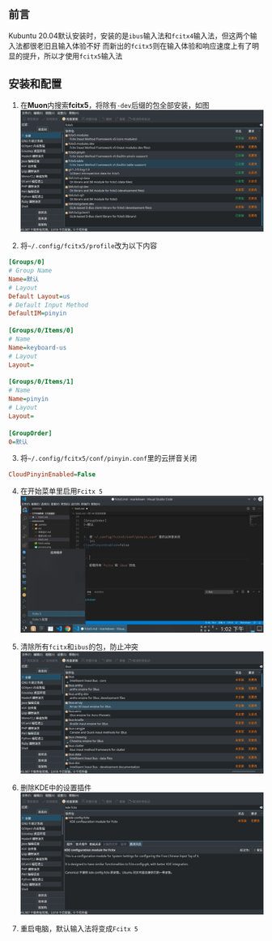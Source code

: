 ## 前言
Kubuntu 20.04默认安装时，安装的是`ibus`输入法和`fcitx4`输入法，但这两个输入法都很老旧且输入体验不好
而新出的`fcitx5`则在输入体验和响应速度上有了明显的提升，所以才使用`fcitx5`输入法

## 安装和配置
1. 在**Muon**内搜索**fcitx5**，将除有`-dev`后缀的包全部安装，如图
![fcitx5](../img/kubuntu/fcitx5/fcitx5.webp)

2. 将`~/.config/fcitx5/profile`改为以下内容
```ini
[Groups/0]
# Group Name
Name=默认
# Layout
Default Layout=us
# Default Input Method
DefaultIM=pinyin

[Groups/0/Items/0]
# Name
Name=keyboard-us
# Layout
Layout=

[Groups/0/Items/1]
# Name
Name=pinyin
# Layout
Layout=

[GroupOrder]
0=默认
```

3. 将`~/.config/fcitx5/conf/pinyin.conf`里的云拼音关闭
```ini
CloudPinyinEnabled=False
```

4. 在开始菜单里启用`Fcitx 5`
![start-menu](../img/kubuntu/fcitx5/start-menu.webp)

5. 清除所有`fcitx`和`ibus`的包，防止冲突
![remove](../img/kubuntu/fcitx5/remove.webp)

6. 删除KDE中的设置插件
![kde-fcitx](../img/kubuntu/fcitx5/kde-fcitx.webp)

7. 重启电脑，默认输入法将变成`Fcitx 5`
